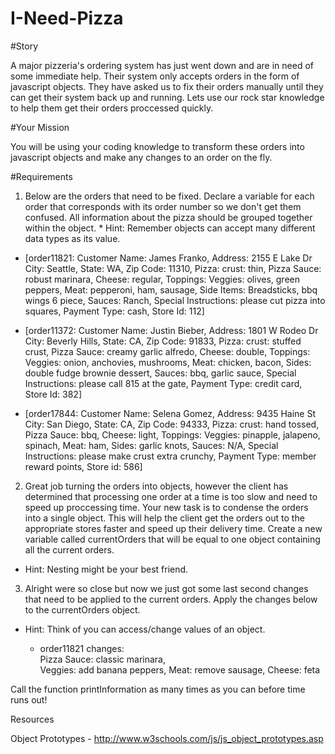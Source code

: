 # I-Need-Pizza

#Story

A major pizzeria's ordering system has just went down and are in need of some immediate help. Their system only accepts orders in the form of javascript objects. They have asked us to fix their orders manually until they can get their system back up and running. Lets use our rock star knowledge to help them get their orders proccessed quickly.

#Your Mission

You will be using your coding knowledge to transform these orders into javascript objects and make any changes to an order on the fly. 

#Requirements

1. Below are the orders that need to be fixed. Declare a variable for each order that corresponds with its order number so we don't get them confused. All information about the pizza should be grouped together within the object. * Hint: Remember objects can accept many different data types as its value.

  - [order11821: Customer Name: James Franko, Address: 2155 E Lake Dr City: Seattle, State: WA, Zip Code: 11310, Pizza: crust: thin, Pizza    Sauce: robust marinara, Cheese: regular, Toppings: Veggies: olives, green peppers, Meat: pepperoni, ham, sausage, Side Items:              Breadsticks, bbq wings 6 piece, Sauces: Ranch, Special Instructions: please cut pizza into squares, Payment Type: cash, Store Id: 112]

  - [order11372: Customer Name: Justin Bieber, Address: 1801 W Rodeo Dr City: Beverly Hills, State: CA, Zip Code: 91833, Pizza: crust:        stuffed crust, Pizza Sauce: creamy garlic alfredo, Cheese: double, Toppings: Veggies: onion, anchovies, mushrooms, Meat: chicken,          bacon, Sides: double fudge brownie dessert, Sauces: bbq, garlic sauce, Special Instructions: please call 815 at the gate, Payment Type:    credit card, Store Id: 382]

  - [order17844: Customer Name: Selena Gomez, Address: 9435 Haine St City: San Diego, State: CA, Zip Code: 94333, Pizza: crust: hand           tossed, Pizza Sauce: bbq, Cheese: light, Toppings: Veggies: pinapple, jalapeno, spinach, Meat: ham, Sides: garlic knots, Sauces: N/A,     Special Instructions: please make crust extra crunchy, Payment Type: member reward points, Store id: 586]

2. Great job turning the orders into objects, however the client has determined that processing one order at a time is too slow and need to speed up proccessing time. Your new task is to condense the orders into a single object. This will help the client get the orders out to the appropriate stores faster and speed up their delivery time. Create a new variable called currentOrders that will be equal to one object containing all the current orders. 
- Hint: Nesting might be your best friend.


3. Alright were so close but now we just got some last second changes that need to be applied to the current orders. Apply the changes below to the currentOrders object. 
- Hint: Think of you can access/change values of an object.

  - order11821 changes:  
    Pizza Sauce: classic marinara,  
     Veggies: add banana peppers,
     Meat: remove sausage, 
     Cheese: feta

Call the function printInformation as many times as you can before time runs out!

Resources

Object Prototypes - http://www.w3schools.com/js/js_object_prototypes.asp
